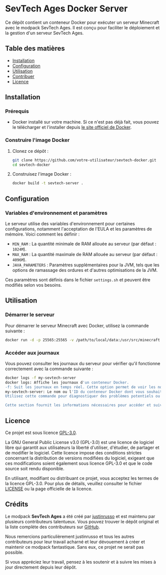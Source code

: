 # SevTech Ages Docker Server

Ce dépôt contient un conteneur Docker pour exécuter un serveur Minecraft avec le modpack SevTech Ages. Il est conçu pour faciliter le déploiement et la gestion d'un serveur SevTech Ages.

## Table des matières
- [Installation](#installation)
- [Configuration](#configuration)
- [Utilisation](#utilisation)
- [Contribuer](#contribuer)
- [Licence](#licence)

## Installation

### Prérequis

- Docker installé sur votre machine. Si ce n'est pas déjà fait, vous pouvez le télécharger et l'installer depuis [le site officiel de Docker](https://www.docker.com/get-started).

### Construire l'image Docker

1. Clonez ce dépôt :
   ```bash
   git clone https://github.com/votre-utilisateur/sevtech-docker.git
   cd sevtech-docker
   ```

2. Construisez l'image Docker :
    ```bash
    docker build -t sevtech-server .
    ```
## Configuration

### Variables d'environnement et paramètres

Le serveur utilise des variables d'environnement pour certaines configurations, notamment l'acceptation de l'EULA et les paramètres de mémoire. Voici comment les définir :

- `MIN_RAM` : La quantité minimale de RAM allouée au serveur (par défaut : `1024M`).
- `MAX_RAM` : La quantité maximale de RAM allouée au serveur (par défaut : `4096M`).
- `JAVA_PARAMETERS` : Paramètres supplémentaires pour la JVM, tels que les options de ramassage des ordures et d'autres optimisations de la JVM.

Ces paramètres sont définis dans le fichier `settings.sh` et peuvent être modifiés selon vos besoins.

## Utilisation

### Démarrer le serveur

Pour démarrer le serveur Minecraft avec Docker, utilisez la commande suivante :

```bash
docker run -d -p 25565:25565 -v /path/to/local/data:/usr/src/minecraft --name my-sevtech-server sevtech-server
```

### Accéder aux journaux

Vous pouvez consulter les journaux du serveur pour vérifier qu'il fonctionne correctement avec la commande suivante :

```bash
docker logs -f my-sevtech-server
docker logs: Affiche les journaux d'un conteneur Docker.
-f: Suit les journaux en temps réel. Cette option permet de voir les nouvelles entrées de journal au fur et à mesure qu'elles sont écrites.
my-sevtech-server: Le nom ou l'ID du conteneur Docker dont vous souhaitez voir les journaux. Remplacez par le nom de votre conteneur si différent.
Utilisez cette commande pour diagnostiquer des problèmes potentiels ou simplement pour surveiller les activités du serveur, telles que les connexions des joueurs et les événements du serveur.

Cette section fournit les informations nécessaires pour accéder et suivre les journaux du serveur Minecraft, vous permettant ainsi de surveiller l'état du serveur et de diagnostiquer d'éventuels problèmes.
```

## Licence

Ce projet est sous licence [GPL-3.0](https://www.gnu.org/licenses/gpl-3.0.html).

La GNU General Public License v3.0 (GPL-3.0) est une licence de logiciel libre qui garantit aux utilisateurs la liberté d'utiliser, d'étudier, de partager et de modifier le logiciel. Cette licence impose des conditions strictes concernant la distribution de versions modifiées du logiciel, exigeant que ces modifications soient également sous licence GPL-3.0 et que le code source soit rendu disponible.

En utilisant, modifiant ou distribuant ce projet, vous acceptez les termes de la licence GPL-3.0. Pour plus de détails, veuillez consulter le fichier [LICENSE](LICENSE) ou la page officielle de la licence.

## Crédits

Le modpack **SevTech Ages** a été créé par [justinrusso](https://github.com/justinrusso) et est maintenu par plusieurs contributeurs talentueux. Vous pouvez trouver le dépôt original et la liste complète des contributeurs sur [GitHub](https://github.com/DarkPacks/SevTech-Ages/tree/master/original).

Nous remercions particulièrement justinrusso et tous les autres contributeurs pour leur travail acharné et leur dévouement à créer et maintenir ce modpack fantastique. Sans eux, ce projet ne serait pas possible.

Si vous appréciez leur travail, pensez à les soutenir et à suivre les mises à jour directement depuis leur dépôt.



